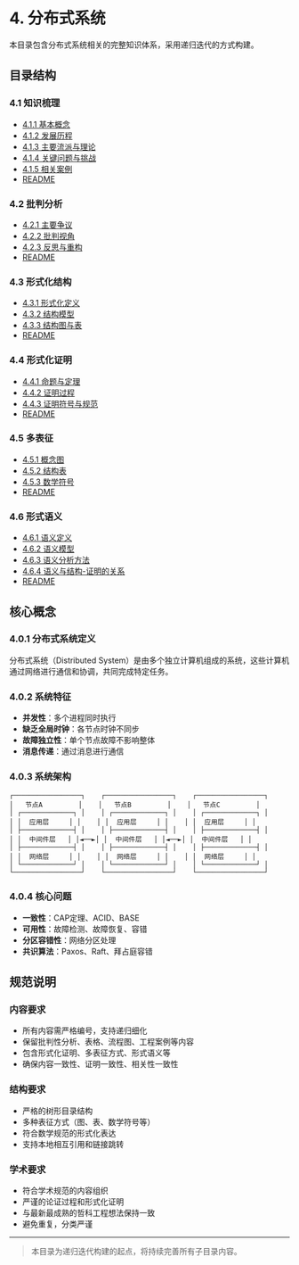 # 4. 分布式系统

本目录包含分布式系统相关的完整知识体系，采用递归迭代的方式构建。

## 目录结构

### 4.1 知识梳理

- [4.1.1 基本概念](4.1%20知识梳理/4.1.1%20基本概念.md)
- [4.1.2 发展历程](4.1%20知识梳理/4.1.2%20发展历程.md)
- [4.1.3 主要流派与理论](4.1%20知识梳理/4.1.3%20主要流派与理论.md)
- [4.1.4 关键问题与挑战](4.1%20知识梳理/4.1.4%20关键问题与挑战.md)
- [4.1.5 相关案例](4.1%20知识梳理/4.1.5%20相关案例.md)
- [README](4.1%20知识梳理/README.md)

### 4.2 批判分析

- [4.2.1 主要争议](4.2%20批判分析/4.2.1%20主要争议.md)
- [4.2.2 批判视角](4.2%20批判分析/4.2.2%20批判视角.md)
- [4.2.3 反思与重构](4.2%20批判分析/4.2.3%20反思与重构.md)
- [README](4.2%20批判分析/README.md)

### 4.3 形式化结构

- [4.3.1 形式化定义](4.3%20形式化结构/4.3.1%20形式化定义.md)
- [4.3.2 结构模型](4.3%20形式化结构/4.3.2%20结构模型.md)
- [4.3.3 结构图与表](4.3%20形式化结构/4.3.3%20结构图与表.md)
- [README](4.3%20形式化结构/README.md)

### 4.4 形式化证明

- [4.4.1 命题与定理](4.4%20形式化证明/4.4.1%20命题与定理.md)
- [4.4.2 证明过程](4.4%20形式化证明/4.4.2%20证明过程.md)
- [4.4.3 证明符号与规范](4.4%20形式化证明/4.4.3%20证明符号与规范.md)
- [README](4.4%20形式化证明/README.md)

### 4.5 多表征

- [4.5.1 概念图](4.5%20多表征/4.5.1%20概念图.md)
- [4.5.2 结构表](4.5%20多表征/4.5.2%20结构表.md)
- [4.5.3 数学符号](4.5%20多表征/4.5.3%20数学符号.md)
- [README](4.5%20多表征/README.md)

### 4.6 形式语义

- [4.6.1 语义定义](4.6%20形式语义/4.6.1%20语义定义.md)
- [4.6.2 语义模型](4.6%20形式语义/4.6.2%20语义模型.md)
- [4.6.3 语义分析方法](4.6%20形式语义/4.6.3%20语义分析方法.md)
- [4.6.4 语义与结构-证明的关系](4.6%20形式语义/4.6.4%20语义与结构-证明的关系.md)
- [README](4.6%20形式语义/README.md)

## 核心概念

### 4.0.1 分布式系统定义

分布式系统（Distributed System）是由多个独立计算机组成的系统，这些计算机通过网络进行通信和协调，共同完成特定任务。

### 4.0.2 系统特征

- **并发性**：多个进程同时执行
- **缺乏全局时钟**：各节点时钟不同步
- **故障独立性**：单个节点故障不影响整体
- **消息传递**：通过消息进行通信

### 4.0.3 系统架构

```text
┌─────────────────┐    ┌─────────────────┐    ┌─────────────────┐
│   节点A         │    │   节点B         │    │   节点C         │
│ ┌─────────────┐ │    │ ┌─────────────┐ │    │ ┌─────────────┐ │
│ │  应用层     │ │    │ │  应用层     │ │    │ │  应用层     │ │
│ ├─────────────┤ │    │ ├─────────────┤ │    │ ├─────────────┤ │
│ │  中间件层   │ │◄──►│ │  中间件层   │ │◄──►│ │  中间件层   │ │
│ ├─────────────┤ │    │ ├─────────────┤ │    │ ├─────────────┤ │
│ │  网络层     │ │    │ │  网络层     │ │    │ │  网络层     │ │
│ └─────────────┘ │    │ └─────────────┘ │    │ └─────────────┘ │
└─────────────────┘    └─────────────────┘    └─────────────────┘
```

### 4.0.4 核心问题

- **一致性**：CAP定理、ACID、BASE
- **可用性**：故障检测、故障恢复、容错
- **分区容错性**：网络分区处理
- **共识算法**：Paxos、Raft、拜占庭容错

## 规范说明

### 内容要求

- 所有内容需严格编号，支持递归细化
- 保留批判性分析、表格、流程图、工程案例等内容
- 包含形式化证明、多表征方式、形式语义等
- 确保内容一致性、证明一致性、相关性一致性

### 结构要求

- 严格的树形目录结构
- 多种表征方式（图、表、数学符号等）
- 符合数学规范的形式化表达
- 支持本地相互引用和链接跳转

### 学术要求

- 符合学术规范的内容组织
- 严谨的论证过程和形式化证明
- 与最新最成熟的哲科工程想法保持一致
- 避免重复，分类严谨

---
> 本目录为递归迭代构建的起点，将持续完善所有子目录内容。
